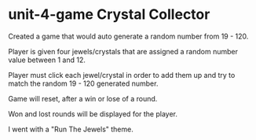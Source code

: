 # unit-4-game Crystal Collector

Created a game that would auto generate a random number from 19 - 120.

Player is given four jewels/crystals that are assigned a random number value between 1 and 12.

Player must click each jewel/crystal in order to add them up and try to match the random 19 - 120 generated number.

Game will reset, after a win or lose of a round.

Won and lost rounds will be displayed for the player.

I went with a "Run The Jewels" theme.
